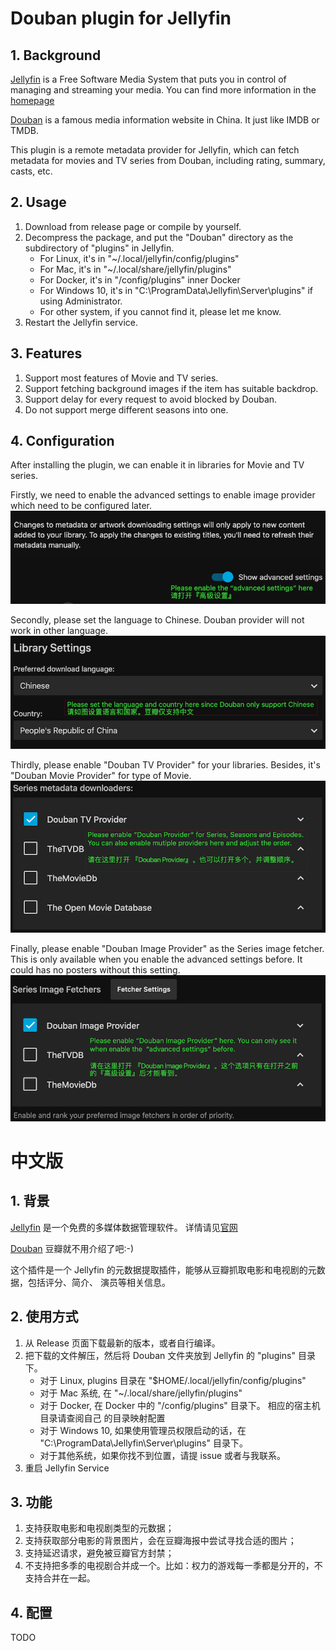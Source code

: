 # Douban plugin for Jellyfin

## 1. Background

[Jellyfin](https://github.com/jellyfin/jellyfin) is a Free Software Media System
that puts you in control of managing and streaming your media. You can find
more information in the [homepage](https://jellyfin.media/)

[Douban](https://www.douban.com/) is a famous media information website in China.
It just like IMDB or TMDB.

This plugin is a remote metadata provider for Jellyfin, which can fetch metadata
for movies and TV series from Douban, including rating, summary, casts, etc.

## 2. Usage

1. Download from release page or compile by yourself.
2. Decompress the package, and put the "Douban" directory as the subdirectory of
   "plugins" in Jellyfin.
    * For Linux, it's in "~/.local/jellyfin/config/plugins"
    * For Mac, it's in "~/.local/share/jellyfin/plugins"
    * For Docker, it's in "/config/plugins" inner Docker
    * For Windows 10, it's in "C:\ProgramData\Jellyfin\Server\plugins" if using Administrator.
    * For other system, if you cannot find it, please let me know.
3. Restart the Jellyfin service.

## 3. Features

1. Support most features of Movie and TV series.
2. Support fetching background images if the item has suitable backdrop.
3. Support delay for every request to avoid blocked by Douban.
4. Do not support merge different seasons into one.

## 4. Configuration

After installing the plugin, we can enable it in libraries for Movie and
TV series.

Firstly, we need to enable the advanced settings to enable image provider
which need to be configured later.
![enable advanced settings](assets/enable_advanced_settings.png?raw=true)

Secondly, please set the language to Chinese. Douban provider will not work in
other language.
![language and country](assets/language_and_country.png?raw=true)

Thirdly, please enable "Douban TV Provider" for your libraries. Besides, it's
"Douban Movie Provider" for type of Movie.
![enable douban provider](assets/enable_douban_provider.png?raw=true)

Finally, please enable "Douban Image Provider" as the Series image fetcher.
This is only available when you enable the advanced settings before. It could
has no posters without this setting.
![enable image provider](assets/enable_douban_image_provider.png?raw=true)

# 中文版

## 1. 背景

[Jellyfin](https://github.com/jellyfin/jellyfin) 是一个免费的多媒体数据管理软件。
详情请见[官网](https://jellyfin.media/)

[Douban](https://www.douban.com/)  豆瓣就不用介绍了吧:-)

这个插件是一个 Jellyfin 的元数据提取插件，能够从豆瓣抓取电影和电视剧的元数据，包括评分、简介、
演员等相关信息。

## 2. 使用方式

1. 从 Release 页面下载最新的版本，或者自行编译。
2. 把下载的文件解压，然后将 Douban 文件夹放到 Jellyfin 的 "plugins" 目录下。
   * 对于 Linux, plugins 目录在 "$HOME/.local/jellyfin/config/plugins"
   * 对于 Mac 系统, 在 "~/.local/share/jellyfin/plugins"
   * 对于 Docker, 在 Docker 中的 "/config/plugins" 目录下。 相应的宿主机目录请查阅自己
     的目录映射配置
   * 对于 Windows 10, 如果使用管理员权限启动的话，在 "C:\ProgramData\Jellyfin\Server\plugins" 目录下。
   * 对于其他系统，如果你找不到位置，请提 issue 或者与我联系。
3. 重启 Jellyfin Service

## 3. 功能

1. 支持获取电影和电视剧类型的元数据；
2. 支持获取部分电影的背景图片，会在豆瓣海报中尝试寻找合适的图片；
3. 支持延迟请求，避免被豆瓣官方封禁；
4. 不支持把多季的电视剧合并成一个。比如：权力的游戏每一季都是分开的，不支持合并在一起。

## 4. 配置

TODO

